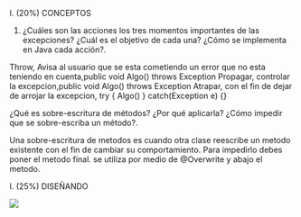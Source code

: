 


I. (20%) CONCEPTOS

1. ¿Cuáles son las acciones los tres momentos importantes de las excepciones? ¿Cuál es el objetivo de cada una? ¿Cómo se implementa en Java cada acción?.

Throw, Avisa al usuario que se esta cometiendo un error que no esta teniendo en cuenta,public void Algo() throws Exception
Propagar, controlar la excepcion,public void Algo() throws Exception
Atrapar, con el fin de dejar de arrojar la excepcion, try { Algo() } catch(Exception e) {}

¿Qué es sobre-escritura de métodos? ¿Por qué aplicarla? ¿Cómo impedir que se sobre-escriba un método?.

Una sobre-escritura de metodos es cuando otra clase reescribe un metodo existente con el fin de cambiar su comportamiento. Para impedirlo debes poner el metodo final. se utiliza por medio de @Overwrite y abajo el metodo.

I. (25%) DISEÑANDO

![](img/Diseño1.svg)

